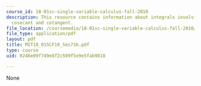 ```yaml
---
course_id: 18-01sc-single-variable-calculus-fall-2010
description: This resource contains information about integrals involving secant,
  cosecant and cotangent.
file_location: /coursemedia/18-01sc-single-variable-calculus-fall-2010/0246e09f749e8f2c509f5e9e5fab9818_MIT18_01SCF10_Ses71b.pdf
file_type: application/pdf
layout: pdf
title: MIT18_01SCF10_Ses71b.pdf
type: course
uid: 0246e09f749e8f2c509f5e9e5fab9818

---
```

None